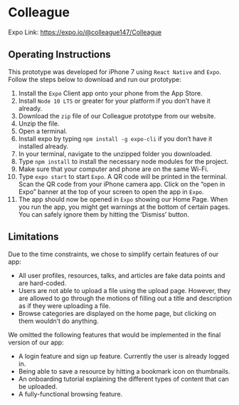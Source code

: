 # Colleague
Expo Link: https://expo.io/@colleague147/Colleague

## Operating Instructions
This prototype was developed for iPhone 7 using `React Native` and `Expo`.
Follow the steps below to download and run our prototype:
1. Install the `Expo` Client app onto your phone from the App Store.
2. Install `Node 10 LTS` or greater for your platform if you don’t have it already.
3. Download the `zip` file of our Colleague prototype from our website.
4. Unzip the file.
5. Open a terminal.
6. Install expo by typing `npm install -g expo-cli` if you don’t have it
installed already.
7. In your terminal, navigate to the unzipped folder you downloaded.
8. Type `npm install` to install the necessary node modules for the project.
9. Make sure that your computer and phone are on the same Wi-Fi.
10. Type `expo start` to start `Expo`. A QR code will be printed in the terminal.
Scan the QR code from your iPhone camera app. Click on the “open in Expo”
banner at the top of your screen to open the app in `Expo`.
11. The app should now be opened in `Expo` showing our Home Page.
When you run the app, you might get warnings at the bottom of certain pages. You can
safely ignore them by hitting the ‘Dismiss’ button.

## Limitations
Due to the time constraints, we chose to simplify certain features of our app:
* All user profiles, resources, talks, and articles are fake data points and are
hard-coded.
* Users are not able to upload a file using the upload page. However, they are
allowed to go through the motions of filling out a title and description as if they
were uploading a file.
* Browse categories are displayed on the home page, but clicking on them
wouldn’t do anything.

We omitted the following features that would be implemented in the final version of our
app:
* A login feature and sign up feature. Currently the user is already logged in.
* Being able to save a resource by hitting a bookmark icon on thumbnails.
* An onboarding tutorial explaining the different types of content that can be
uploaded.
* A fully-functional browsing feature.
